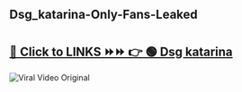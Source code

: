 
 ## Dsg_katarina-Only-Fans-Leaked

# <h2><a href="https://clipsfans.com/Dsg_katarina&ref=git">🔗 Click to LINKS ⏩⏩ 👉 🟢 Dsg katarina </a></h2>

<a href="https://clipsfans.com/Dsg_katarina&ref=git" rel="nofollow" data-target="animated-image.originalLink"><img src="https://i.ibb.co.com/xMMVF88/686577567.gif" alt="Viral Video Original" style="max-width: 100%; display: inline-block;" data-target="animated-image.originalImage"></a>
